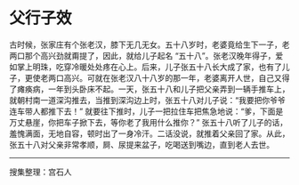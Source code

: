 # 父行子效

古时候，张家庄有个张老汉，膝下无几无女。五十八岁时，老婆竟给生下一子，老两口那个高兴劲就甭提了，因此，就给儿子起名 “五十八”。张老汉晚年得子，爱如掌上明珠，吃穿冷暖处处疼在心上。后来，儿子张五十八长大成了家，也有了儿子，更使老两口高兴。可就在张老汉八十八岁的那一年，老婆离开人世，自己又得了瘫痪病，一年到头卧床不起。一天，张五十八和儿子把父亲弄到一辆手推车上，就朝村南一道深沟推去，当推到深沟边上时，张五十八对儿子说：“我要把你爷爷连车带人都推下去！” 就要往下推时，儿子一把拉住车把焦急地说：“爹，下面是万丈悬崖，你把车子掀下去，等你老了我用什么推你？” 张五十八听了儿子的话，羞愧满面，无地自容，顿时出了一身冷汗。二话没说，就推着父亲回了家。从此，张五十八对父亲非常孝顺，屙、尿提来盆子，吃喝送到嘴边，直到老人去世。

---

搜集整理：宫石人